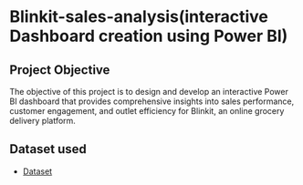 # Blinkit-sales-analysis(interactive Dashboard creation using Power BI)
## Project Objective

The objective of this project is to design and develop an interactive Power BI dashboard that provides comprehensive insights into sales performance, customer engagement, and outlet efficiency for Blinkit, an online grocery delivery platform.

## Dataset used
- <a href="https://github.com/ritik-kumar-23/Blinkit-sales-Analysis/blob/dea2ae9347fe1573da48c7248b675bcf9b34e0e7/BlinkIT%20Grocery%20Data.xlsx">Dataset</a>
